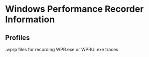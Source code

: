 # Windows Performance Recorder Information

## Profiles

.wprp files for recording WPR.exe or WPRUI.exe traces.
